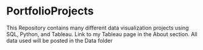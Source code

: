 # PortfolioProjects
This Repository contains many different data visualization projects using SQL, Python, and Tableau.
Link to my Tableau page in the About section.
All data used will be posted in the Data folder
